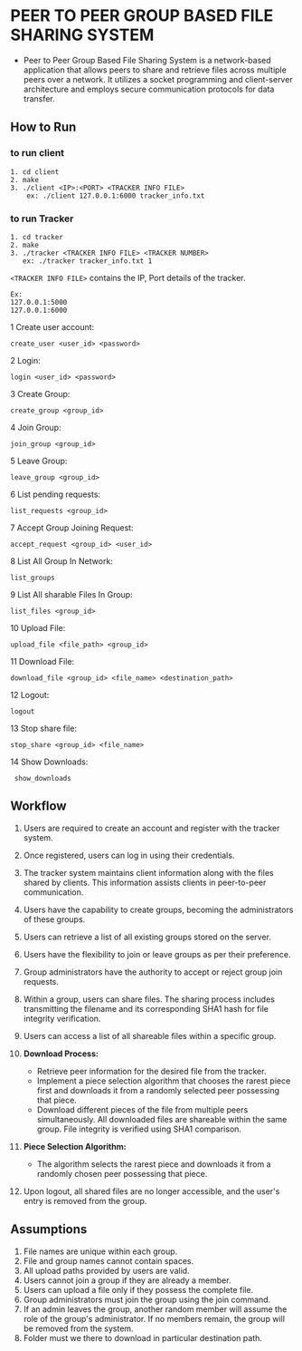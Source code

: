 # PEER TO PEER GROUP BASED FILE SHARING SYSTEM


- Peer to Peer Group Based File Sharing System is a network-based application that allows peers to share and retrieve files across multiple peers over a network. It utilizes a socket programming and client-server architecture and employs secure communication protocols for data transfer.

## How to Run

### to run client

```
1. cd client
2. make
3. ./client​ <IP>:<PORT> <TRACKER INFO FILE>
    ex: ./client 127.0.0.1:6000 tracker_info.txt
```

### to run Tracker

```
1. cd tracker
2. make
3. ./tracker​ <TRACKER INFO FILE> <TRACKER NUMBER>
   ex: ./tracker tracker_info.txt 1
```

`<TRACKER INFO FILE>` contains the IP, Port details of the tracker.

```
Ex:
127.0.0.1:5000
127.0.0.1:6000
```

1 Create user account:

```
create_user​ <user_id> <password>
```

2 Login:

```
login​ <user_id> <password>
```

3 Create Group:

```
create_group​ <group_id>
```

4 Join Group:

```
join_group​ <group_id>
```

5 Leave Group:

```
leave_group​ <group_id>
```

6 List pending requests:

```
list_requests ​<group_id>
```

7 Accept Group Joining Request:

```
accept_request​ <group_id> <user_id>
```

8 List All Group In Network:

```
list_groups
```

9 List All sharable Files In Group:

```
list_files​ <group_id>
```

10 Upload File:

```
​upload_file​ <file_path> <group_id​>
```

11 Download File:​

```
download_file​ <group_id> <file_name> <destination_path>
```

12 Logout:​

```
logout
```

13 Stop share file:​

```
stop_share <group_id> <file_name>
```

14 Show Downloads:​

```
 show_downloads
```

## Workflow

1. Users are required to create an account and register with the tracker system.

2. Once registered, users can log in using their credentials.

3. The tracker system maintains client information along with the files shared by clients. This information assists clients in peer-to-peer communication.

4. Users have the capability to create groups, becoming the administrators of these groups.

5. Users can retrieve a list of all existing groups stored on the server.

6. Users have the flexibility to join or leave groups as per their preference.

7. Group administrators have the authority to accept or reject group join requests.

8. Within a group, users can share files. The sharing process includes transmitting the filename and its corresponding SHA1 hash for file integrity verification.

9. Users can access a list of all shareable files within a specific group.

10. **Download Process:**

    - Retrieve peer information for the desired file from the tracker.
    - Implement a piece selection algorithm that chooses the rarest piece first and downloads it from a randomly selected peer possessing that piece.
    - Download different pieces of the file from multiple peers simultaneously. All downloaded files are shareable within the same group. File integrity is verified using SHA1 comparison.

11. **Piece Selection Algorithm:**

    - The algorithm selects the rarest piece and downloads it from a randomly chosen peer possessing that piece.

12. Upon logout, all shared files are no longer accessible, and the user's entry is removed from the group.

## Assumptions

1. File names are unique within each group.
2. File and group names cannot contain spaces.
3. All upload paths provided by users are valid.
4. Users cannot join a group if they are already a member.
5. Users can upload a file only if they possess the complete file.
6. Group administrators must join the group using the join command.
7. If an admin leaves the group, another random member will assume the role of the group's administrator. If no members remain, the group will be removed from the system.
8. Folder must we there to download in particular destination path.

